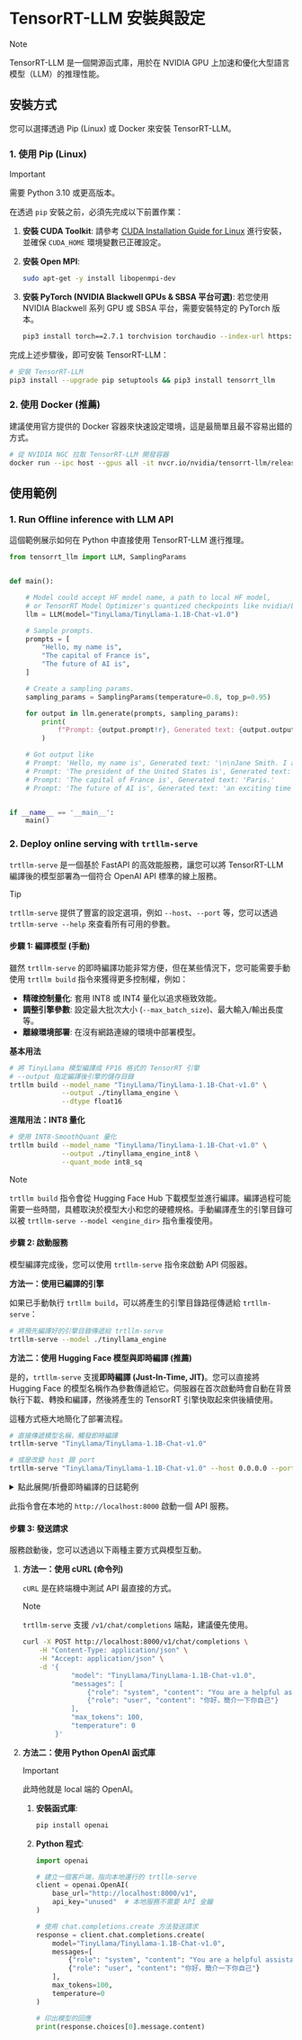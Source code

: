 # TensorRT-LLM 安裝與設定

> [!NOTE]
> TensorRT-LLM 是一個開源函式庫，用於在 NVIDIA GPU 上加速和優化大型語言模型（LLM）的推理性能。

## 安裝方式

您可以選擇透過 Pip (Linux) 或 Docker 來安裝 TensorRT-LLM。

### 1. 使用 Pip (Linux)

> [!IMPORTANT]
> 需要 Python 3.10 或更高版本。

在透過 `pip` 安裝之前，必須先完成以下前置作業：

1. **安裝 CUDA Toolkit**:
    請參考 [CUDA Installation Guide for Linux](https://docs.nvidia.com/cuda/cuda-installation-guide-linux/index.html) 進行安裝，並確保 `CUDA_HOME` 環境變數已正確設定。

2. **安裝 Open MPI**:
    ```bash
    sudo apt-get -y install libopenmpi-dev
    ```

3. **安裝 PyTorch (NVIDIA Blackwell GPUs & SBSA 平台可選)**:
    若您使用 NVIDIA Blackwell 系列 GPU 或 SBSA 平台，需要安裝特定的 PyTorch 版本。
    ```bash
    pip3 install torch==2.7.1 torchvision torchaudio --index-url https://download.pytorch.org/whl/cu128
    ```

完成上述步驟後，即可安裝 TensorRT-LLM：

```bash
# 安裝 TensorRT-LLM
pip3 install --upgrade pip setuptools && pip3 install tensorrt_llm
```

### 2. 使用 Docker (推薦)

建議使用官方提供的 Docker 容器來快速設定環境，這是最簡單且最不容易出錯的方式。

```bash
# 從 NVIDIA NGC 拉取 TensorRT-LLM 開發容器
docker run --ipc host --gpus all -it nvcr.io/nvidia/tensorrt-llm/release
```

## 使用範例

### 1. Run Offline inference with LLM API

這個範例展示如何在 Python 中直接使用 TensorRT-LLM 進行推理。

```python
from tensorrt_llm import LLM, SamplingParams


def main():

    # Model could accept HF model name, a path to local HF model,
    # or TensorRT Model Optimizer's quantized checkpoints like nvidia/Llama-3.1-8B-Instruct-FP8 on HF.
    llm = LLM(model="TinyLlama/TinyLlama-1.1B-Chat-v1.0")

    # Sample prompts.
    prompts = [
        "Hello, my name is",
        "The capital of France is",
        "The future of AI is",
    ]

    # Create a sampling params.
    sampling_params = SamplingParams(temperature=0.8, top_p=0.95)

    for output in llm.generate(prompts, sampling_params):
        print(
            f"Prompt: {output.prompt!r}, Generated text: {output.outputs[0].text!r}"
        )

    # Got output like
    # Prompt: 'Hello, my name is', Generated text: '\n\nJane Smith. I am a student pursuing my degree in Computer Science at [university]. I enjoy learning new things, especially technology and programming'
    # Prompt: 'The president of the United States is', Generated text: 'likely to nominate a new Supreme Court justice to fill the seat vacated by the death of Antonin Scalia. The Senate should vote to confirm the'
    # Prompt: 'The capital of France is', Generated text: 'Paris.'
    # Prompt: 'The future of AI is', Generated text: 'an exciting time for us. We are constantly researching, developing, and improving our platform to create the most advanced and efficient model available. We are'


if __name__ == '__main__':
    main()
```

### 2. Deploy online serving with `trtllm-serve`

`trtllm-serve` 是一個基於 FastAPI 的高效能服務，讓您可以將 TensorRT-LLM 編譯後的模型部署為一個符合 OpenAI API 標準的線上服務。

> [!TIP]
> `trtllm-serve` 提供了豐富的設定選項，例如 `--host`、`--port` 等，您可以透過 `trtllm-serve --help` 來查看所有可用的參數。

#### 步驟 1: 編譯模型 (手動)

雖然 `trtllm-serve` 的即時編譯功能非常方便，但在某些情況下，您可能需要手動使用 `trtllm build` 指令來獲得更多控制權，例如：

- **精確控制量化**: 套用 INT8 或 INT4 量化以追求極致效能。
- **調整引擎參數**: 設定最大批次大小 (`--max_batch_size`)、最大輸入/輸出長度等。
- **離線環境部署**: 在沒有網路連線的環境中部署模型。

**基本用法**

```bash
# 將 TinyLlama 模型編譯成 FP16 格式的 TensorRT 引擎
# --output 指定編譯後引擎的儲存目錄
trtllm build --model_name "TinyLlama/TinyLlama-1.1B-Chat-v1.0" \
             --output ./tinyllama_engine \
             --dtype float16
```

**進階用法：INT8 量化**

```bash
# 使用 INT8-SmoothQuant 量化
trtllm build --model_name "TinyLlama/TinyLlama-1.1B-Chat-v1.0" \
             --output ./tinyllama_engine_int8 \
             --quant_mode int8_sq
```

> [!NOTE]
> `trtllm build` 指令會從 Hugging Face Hub 下載模型並進行編譯。編譯過程可能需要一些時間，具體取決於模型大小和您的硬體規格。手動編譯產生的引擎目錄可以被 `trtllm-serve --model <engine_dir>` 指令重複使用。

#### 步驟 2: 啟動服務

模型編譯完成後，您可以使用 `trtllm-serve` 指令來啟動 API 伺服器。

**方法一：使用已編譯的引擎**

如果已手動執行 `trtllm build`，可以將產生的引擎目錄路徑傳遞給 `trtllm-serve`：
```bash
# 將預先編譯好的引擎目錄傳遞給 trtllm-serve
trtllm-serve --model ./tinyllama_engine
```

**方法二：使用 Hugging Face 模型與即時編譯 (推薦)**

是的，`trtllm-serve` 支援**即時編譯 (Just-In-Time, JIT)**。您可以直接將 Hugging Face 的模型名稱作為參數傳遞給它。伺服器在首次啟動時會自動在背景執行下載、轉換和編譯，然後將產生的 TensorRT 引擎快取起來供後續使用。

這種方式極大地簡化了部署流程。

```bash
# 直接傳遞模型名稱，觸發即時編譯
trtllm-serve "TinyLlama/TinyLlama-1.1B-Chat-v1.0"

# 或是改變 host 跟 port
trtllm-serve "TinyLlama/TinyLlama-1.1B-Chat-v1.0" --host 0.0.0.0 --port 8000
```

<details>
<summary>點此展開/折疊即時編譯的日誌範例</summary>

```log
# 首次執行時，伺服器會依序進行三個步驟：下載、載入、編譯
Loading Model: [1/3]    Downloading HF model
...
Downloaded model to /root/.cache/huggingface/hub/models--TinyLlama--TinyLlama-1.1B-Chat-v1.0/snapshots/...
Time: 319.334s

Loading Model: [2/3]    Loading HF model to memory
[08/12/2025-07:26:13] [TRT-LLM] [I] Specified dtype 'auto'; inferred dtype 'bfloat16'.
...
Time: 0.559s

Loading Model: [3/3]    Building TRT-LLM engine
[08/12/2025-07:26:13] [TRT-LLM] [I] Set paged_kv_cache to True.
...
[08/12/2025-07:27:49] [TRT-LLM] [I] Timing cache serialized to model.cache
Time: 98.972s

Loading model done.
Total latency: 418.866s
```
</details>

此指令會在本地的 `http://localhost:8000` 啟動一個 API 服務。

#### 步驟 3: 發送請求

服務啟動後，您可以透過以下兩種主要方式與模型互動。

1. **方法一：使用 cURL (命令列)**

    `cURL` 是在終端機中測試 API 最直接的方式。

    > [!NOTE]
    > `trtllm-serve` 支援 `/v1/chat/completions` 端點，建議優先使用。

    ```bash
    curl -X POST http://localhost:8000/v1/chat/completions \
        -H "Content-Type: application/json" \
        -H "Accept: application/json" \
        -d '{
                "model": "TinyLlama/TinyLlama-1.1B-Chat-v1.0",
                "messages": [
                    {"role": "system", "content": "You are a helpful assistant."},
                    {"role": "user", "content": "你好，簡介一下你自己"}
                ],
                "max_tokens": 100,
                "temperature": 0
            }'
    ```

2. **方法二：使用 Python OpenAI 函式庫**

    > [!IMPORTANT]
    > 此時他就是 local 端的 OpenAI。

   1. **安裝函式庫**:
       ```bash
       pip install openai
       ```

   2. **Python 程式**:
        ```python
        import openai

        # 建立一個客戶端，指向本地運行的 trtllm-serve
        client = openai.OpenAI(
            base_url="http://localhost:8000/v1",
            api_key="unused"  # 本地服務不需要 API 金鑰
        )

        # 使用 chat.completions.create 方法發送請求
        response = client.chat.completions.create(
            model="TinyLlama/TinyLlama-1.1B-Chat-v1.0",
            messages=[
                {"role": "system", "content": "You are a helpful assistant."},
                {"role": "user", "content": "你好，簡介一下你自己"}
            ],
            max_tokens=100,
            temperature=0
        )

        # 印出模型的回應
        print(response.choices[0].message.content)
        ```
